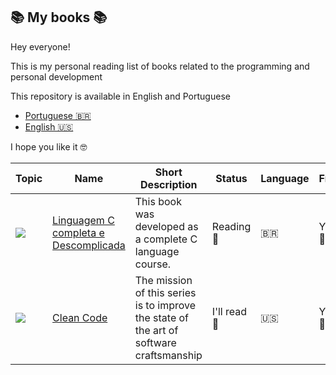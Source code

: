 ##  📚 My books 📚
Hey everyone!

This is my personal reading list of books related to the programming and personal development

This repository is available in English and Portuguese

* [Portuguese 🇧🇷](https://github.com/MilenaCarecho/myBooks/tree/Pt-br)
* [English 🇺🇸](https://github.com/MilenaCarecho/myBooks)


I hope you like it 🤓


|Topic                                                                 | Name                                                                                                                             | Short Description                                          | Status     | Language | Free |
|----------------------------------------------------------------------| ---------------------------------------------------------------------------------------------------------------------------------| -----------------------------------------------------| ---------- |----------| -----|
|<img src="https://img.icons8.com/color/48/000000/c-programming.png"/> | [Linguagem C completa e Descomplicada](https://github.com/MilenaCarecho/myBooks/tree/master/LinguagemCCompletaDescomplocada_Andre)| This book was developed as a complete C language course.| Reading   📖 | 🇧🇷 | Yes 💸 |
|<img src="https://img.icons8.com/nolan/64/development-skill.png"/>| [Clean Code](https://github.com/MilenaCarecho/myBooks/tree/master/Clean%20Code)|The mission of this series is to improve the state of the art of software craftsmanship | I'll read 📅 | 🇺🇸 | Yes 💸 |
